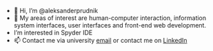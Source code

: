 - 👋 Hi, I’m @aleksanderprudnik
- 👀 My areas of interest are human-computer interaction, information system interfaces, user interfaces and front-end web development.
- I’m interested in Spyder IDE
- 📫 Contact me via university <a href="mailto:aleksander.prudnik@bsuir.by">email</a> or contact me on <a href="https://www.linkedin.com/in/aleksanderprudnik">LinkedIn</a>

<!---
aleksanderprudnik/aleksanderprudnik is a ✨ special ✨ repository because its `README.md` (this file) appears on your GitHub profile.
You can click the Preview link to take a look at your changes.
--->

